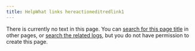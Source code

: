 ```yaml
---
title: HelpWhat links hereactioneditredlink1
---
```

There is currently no text in this page.
You can [search for this page title](Special:Search//www.mediawiki.org/wiki/Special:MyLanguage/Help:What_links_here "Special:Search//www.mediawiki.org/wiki/Special:MyLanguage/Help:What links here") in other pages, or [search the related logs](https://www.chessprogramming.org/index.php?title=Special:Log&page=Talk:/www.mediawiki.org/wiki/Special:MyLanguage/Help:What_links_here), but you do not have permission to create this page.

